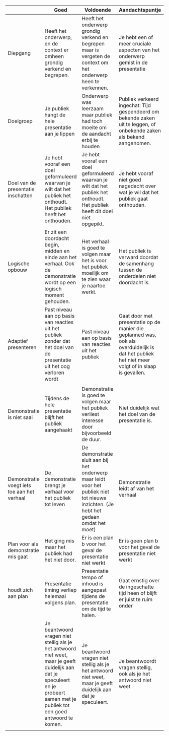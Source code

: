 |                                             | Goed                                                                                                                                                                               | Voldoende                                                                                                                              | Aandachtspuntje                                                                                                                                 | KO                            |
|---------------------------------------------|------------------------------------------------------------------------------------------------------------------------------------------------------------------------------------|----------------------------------------------------------------------------------------------------------------------------------------|-------------------------------------------------------------------------------------------------------------------------------------------------|-------------------------------|
| Diepgang                                    | Heeft het onderwerp, en de context er omheen grondig verkend en begrepen.                                                                                                          | Heeft het onderwerp grondig verkend en begrepen maar is vergeten de context om het onderwerp heen te verkennen.                        | Je hebt een of meer cruciale aspecten van het onderwerp gemist in de presentatie                                                                | Heeft niet serieus voorbereid |
| Doelgroep                                   | Je publiek hangt de hele presentatie aan je lippen                                                                                                                                 | Onderwerp was leerzaam maar publiek had toch moeite om de aandacht erbij te houden                                                     | Publiek verkeerd ingechat: Tijd gespendeerd om bekende zaken uit te leggen, of onbekende zaken als bekend aangenomen.                           |                               |
| Doel van de presentatie inschatten          | Je hebt vooraf een doel geformuleerd waarvan je wilt dat het publiek het onthoudt. Het publiek heeft het onthouden.                                                                | Je hebt vooraf een doel geformuleerd waarvan je wilt dat het publiek het onthoudt. Het publiek heeft dit doel niet opgepikt.           | Je hebt vooraf niet goed nagedacht over wat je wil dat het publiek gaat onthouden.                                                              |                               |
| Logische opbouw                             | Er zit een doordacht begin, midden en einde aan het verhaal. Ook de demonstratie wordt op een logisch moment gehouden.                                                             | Het verhaal is goed te volgen maar het is voor het publiek moeilijk om te zien waar je naartoe werkt.                                  | Het publiek is verward doordat de samenhang tussen de onderdelen niet doordacht is.                                                             |                               |
| Adaptief presenteren                        | Past niveau aan op basis van reacties uit het publiek zonder dat het doel van de presentatie uit het oog verloren wordt                                                            | Past niveau aan op basis van reacties uit het publiek                                                                                  | Gaat door met presentatie op de manier die geplanned was, ook als overduidelijk is dat het publiek het niet meer volgt of in slaap is gevallen. |                               |
|                                             |                                                                                                                                                                                    |                                                                                                                                        |                                                                                                                                                 |                               |
| Demonstratie is niet saai                   | Tijdens de hele presentatie blijft het publiek aangehaakt                                                                                                                          | Demonstratie is goed te volgen maar het publiek verliest interesse door bijvoorbeeld de duur.                                          | Niet duidelijk wat het doel van de presentatie is.                                                                                              |                               |
| Demonstratie voegt iets toe aan het verhaal | De demonstratie brengt je verhaal voor het publiek tot leven                                                                                                                       | De demonstratie sluit aan bij het onderwerp maar leidt voor het publiek niet tot nieuwe inzichten. (Je hebt het gedaan omdat het moet) | Demonstratie leidt af van het verhaal                                                                                                           |                               |
| Plan voor als demonstratie mis gaat         | Het ging mis maar het publiek had het niet door.                                                                                                                                   | Er is een plan b voor het geval de presentatie niet werkt                                                                              | Er is geen plan b voor het geval de presentatie niet werkt                                                                                      |                               |
| houdt zich aan plan                         | Presentatie timing verliep helemaal volgens plan.                                                                                                                                  | Presentatie tempo of inhoud is aangepast tijdens de presentatie om de tijd te halen.                                                   | Gaat ernstig over de ingeschatte tijd heen of blijft er juist te ruim onder                                                                     |                               | Discussie
|                                             | Je beantwoord vragen niet stellig als je het antwoord niet weet, maar je geeft duidelijk aan dat je speculeert en je probeert samen met je publiek tot een goed antwoord te komen. | Je beantwoord vragen niet stellig als je het antwoord niet weet, maar je geeft duidelijk aan dat je speculeert.                        | Je beantwoordt vragen stellig, ook als je het antwoord niet weet                                                                                |                               |
|                                             |                                                                                                                                                                                    |                                                                                                                                        |                                       
